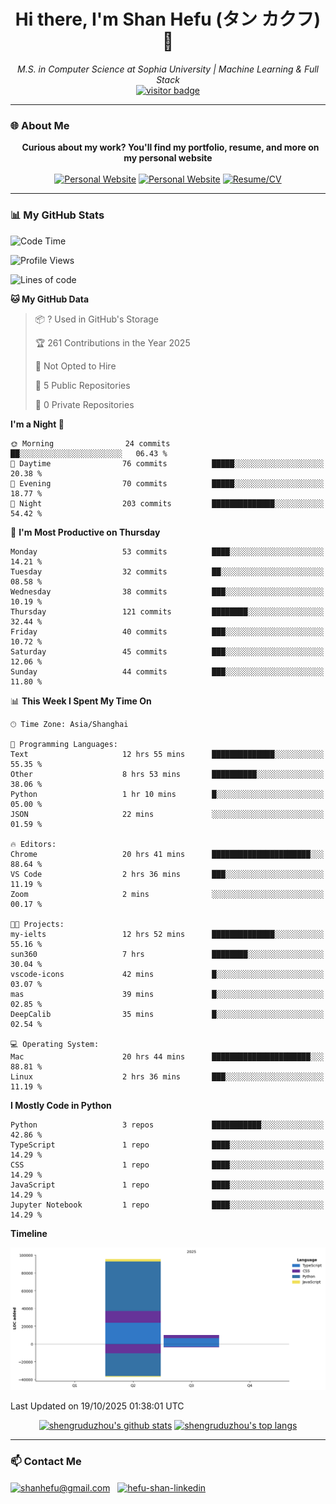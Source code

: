 <h1 align="center">
  Hi there, I'm Shan Hefu (タン カクフ) 👋
</h1>

<p align="center">
  <em>M.S. in Computer Science at Sophia University | Machine Learning & Full Stack </em>
  <br />
  <a href="https://github.com/shengruduzhou">
    <img src="https://visitor-badge.laobi.icu/badge?page_id=shengruduzhou.shengruduzhou&left_text=Visitors" alt="visitor badge"/>
  </a>
</p>

---

### 🌐 About Me

<p align="center">
  <b>Curious about my work? You'll find my portfolio, resume, and more on my personal website</b>
  <br><br>
  <a href="http://shengruduzhou.github.io/" target="blank" rel="noreferrer"><img src="https://img.shields.io/badge/Mypage-222222?style=for-the-badge&logo=githubpages&logoColor=white" alt="Personal Website"/></a>
  <a href="https://shanhefu-portfolio.vercel.app/" target="blank" rel="noreferrer"><img src="https://img.shields.io/badge/Portfolio-28a745?style=for-the-badge&logo=google-chrome&logoColor=white" alt="Personal Website"/></a>
  <a href="https://shengruduzhou.github.io/about%20me/2025/06/05/Introduction.html" target="blank" rel="noreferrer"><img src="https://img.shields.io/badge/Resume-d14836?style=for-the-badge&logo=reactiveresume&logoColor=white" alt="Resume/CV"/></a>
</p>
</p>

---

### 📊 My GitHub Stats

<!--START_SECTION:waka-->
![Code Time](http://img.shields.io/badge/Code%20Time-560%20hrs%2034%20mins-blue)

![Profile Views](http://img.shields.io/badge/Profile%20Views-0-blue)

![Lines of code](https://img.shields.io/badge/From%20Hello%20World%20I%27ve%20Written-105.7%20thousand%20lines%20of%20code-blue)

**🐱 My GitHub Data** 

> 📦 ? Used in GitHub's Storage 
 > 
> 🏆 261 Contributions in the Year 2025
 > 
> 🚫 Not Opted to Hire
 > 
> 📜 5 Public Repositories 
 > 
> 🔑 0 Private Repositories 
 > 
**I'm a Night 🦉** 

```text
🌞 Morning                24 commits          ██░░░░░░░░░░░░░░░░░░░░░░░   06.43 % 
🌆 Daytime                76 commits          █████░░░░░░░░░░░░░░░░░░░░   20.38 % 
🌃 Evening                70 commits          █████░░░░░░░░░░░░░░░░░░░░   18.77 % 
🌙 Night                  203 commits         ██████████████░░░░░░░░░░░   54.42 % 
```
📅 **I'm Most Productive on Thursday** 

```text
Monday                   53 commits          ████░░░░░░░░░░░░░░░░░░░░░   14.21 % 
Tuesday                  32 commits          ██░░░░░░░░░░░░░░░░░░░░░░░   08.58 % 
Wednesday                38 commits          ███░░░░░░░░░░░░░░░░░░░░░░   10.19 % 
Thursday                 121 commits         ████████░░░░░░░░░░░░░░░░░   32.44 % 
Friday                   40 commits          ███░░░░░░░░░░░░░░░░░░░░░░   10.72 % 
Saturday                 45 commits          ███░░░░░░░░░░░░░░░░░░░░░░   12.06 % 
Sunday                   44 commits          ███░░░░░░░░░░░░░░░░░░░░░░   11.80 % 
```


📊 **This Week I Spent My Time On** 

```text
🕑︎ Time Zone: Asia/Shanghai

💬 Programming Languages: 
Text                     12 hrs 55 mins      ██████████████░░░░░░░░░░░   55.35 % 
Other                    8 hrs 53 mins       ██████████░░░░░░░░░░░░░░░   38.06 % 
Python                   1 hr 10 mins        █░░░░░░░░░░░░░░░░░░░░░░░░   05.00 % 
JSON                     22 mins             ░░░░░░░░░░░░░░░░░░░░░░░░░   01.59 % 

🔥 Editors: 
Chrome                   20 hrs 41 mins      ██████████████████████░░░   88.64 % 
VS Code                  2 hrs 36 mins       ███░░░░░░░░░░░░░░░░░░░░░░   11.19 % 
Zoom                     2 mins              ░░░░░░░░░░░░░░░░░░░░░░░░░   00.17 % 

🐱‍💻 Projects: 
my-ielts                 12 hrs 52 mins      ██████████████░░░░░░░░░░░   55.16 % 
sun360                   7 hrs               ████████░░░░░░░░░░░░░░░░░   30.04 % 
vscode-icons             42 mins             █░░░░░░░░░░░░░░░░░░░░░░░░   03.07 % 
mas                      39 mins             █░░░░░░░░░░░░░░░░░░░░░░░░   02.85 % 
DeepCalib                35 mins             █░░░░░░░░░░░░░░░░░░░░░░░░   02.54 % 

💻 Operating System: 
Mac                      20 hrs 44 mins      ██████████████████████░░░   88.81 % 
Linux                    2 hrs 36 mins       ███░░░░░░░░░░░░░░░░░░░░░░   11.19 % 
```

**I Mostly Code in Python** 

```text
Python                   3 repos             ███████████░░░░░░░░░░░░░░   42.86 % 
TypeScript               1 repo              ████░░░░░░░░░░░░░░░░░░░░░   14.29 % 
CSS                      1 repo              ████░░░░░░░░░░░░░░░░░░░░░   14.29 % 
JavaScript               1 repo              ████░░░░░░░░░░░░░░░░░░░░░   14.29 % 
Jupyter Notebook         1 repo              ████░░░░░░░░░░░░░░░░░░░░░   14.29 % 
```



**Timeline**

![Lines of Code chart](https://raw.githubusercontent.com/shengruduzhou/shengruduzhou/main/assets/bar_graph.png)


 Last Updated on 19/10/2025 01:38:01 UTC
<!--END_SECTION:waka-->

<p align="center">
  <a href="https://github.com/shengruduzhou" target="_blank" rel="noreferrer">
    <a href="https://github.com/shengruduzhou" target="blank"><img src="https://github-readme-stats.vercel.app/api?username=shengruduzhou&show_icons=true&locale=en&theme=tokyonight&count_private=true" alt="shengruduzhou's github stats"/></a>
    <a href="https://github.com/shengruduzhou" target="blank"><img src="https://github-readme-stats.vercel.app/api/top-langs/?username=shengruduzhou&layout=compact&locale=en&theme=tokyonight" alt="shengruduzhou's top langs"/></a>
  </a>
</p>

---

### 📫 Contact Me

<p align="left">
  <a href="mailto:shanhefu@gmail.com" target="blank"><img align="center" src="https://img.shields.io/badge/Gmail-D14836?style=for-the-badge&logo=gmail&logoColor=white" alt="shanhefu@gmail.com" /></a>
  <a href="https://linkedin.com/in/hefu-shan-054b24361/" target="blank"><img align="center" src="https://img.shields.io/badge/LinkedIn-0077B5?style=for-the-badge&logo=linkedin&logoColor=white" alt="hefu-shan-linkedin" /></a>
</p>
